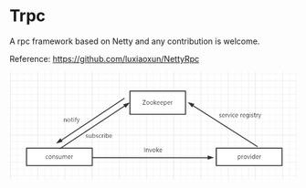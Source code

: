 # Trpc

A rpc framework based on Netty and any contribution is welcome.

Reference: https://github.com/luxiaoxun/NettyRpc

![Trpc skeleton](doc/skeleton.png)

